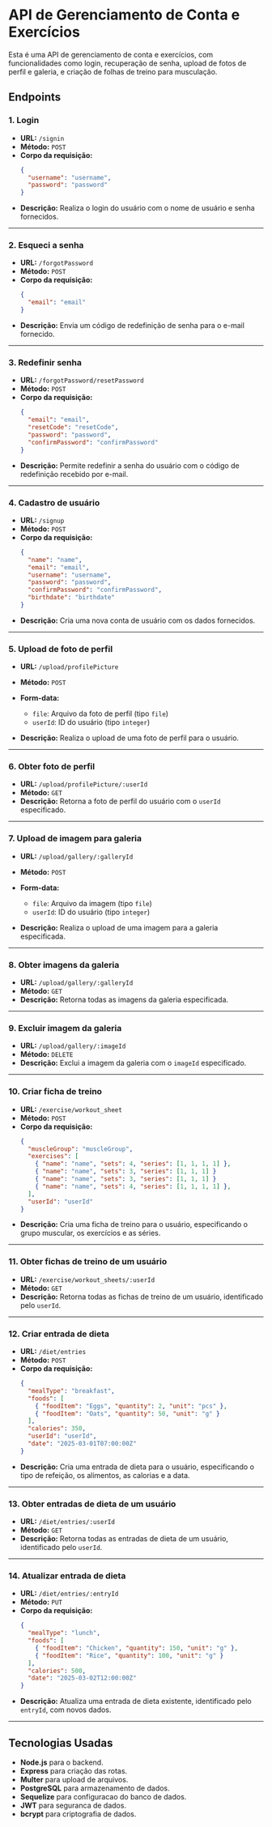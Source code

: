 
# API de Gerenciamento de Conta e Exercícios

Esta é uma API de gerenciamento de conta e exercícios, com funcionalidades como login, recuperação de senha, upload de fotos de perfil e galeria, e criação de folhas de treino para musculação.

## Endpoints

### 1. **Login**
- **URL:** `/signin`  
- **Método:** `POST`  
- **Corpo da requisição:**
  ```json
  {
    "username": "username",
    "password": "password"
  }
  ```
- **Descrição:** Realiza o login do usuário com o nome de usuário e senha fornecidos.

---

### 2. **Esqueci a senha**
- **URL:** `/forgotPassword`  
- **Método:** `POST`  
- **Corpo da requisição:**
  ```json
  {
    "email": "email"
  }
  ```
- **Descrição:** Envia um código de redefinição de senha para o e-mail fornecido.

---

### 3. **Redefinir senha**
- **URL:** `/forgotPassword/resetPassword`  
- **Método:** `POST`  
- **Corpo da requisição:**
  ```json
  {
    "email": "email",
    "resetCode": "resetCode",
    "password": "password",
    "confirmPassword": "confirmPassword"
  }
  ```
- **Descrição:** Permite redefinir a senha do usuário com o código de redefinição recebido por e-mail.

---

### 4. **Cadastro de usuário**
- **URL:** `/signup`  
- **Método:** `POST`  
- **Corpo da requisição:**
  ```json
  {
    "name": "name",
    "email": "email",
    "username": "username",
    "password": "password",
    "confirmPassword": "confirmPassword",
    "birthdate": "birthdate"
  }
  ```
- **Descrição:** Cria uma nova conta de usuário com os dados fornecidos.

---

### 5. **Upload de foto de perfil**
- **URL:** `/upload/profilePicture`  
- **Método:** `POST`  
- **Form-data:**
  - `file`: Arquivo da foto de perfil (tipo `file`)
  - `userId`: ID do usuário (tipo `integer`)

- **Descrição:** Realiza o upload de uma foto de perfil para o usuário.

---

### 6. **Obter foto de perfil**
- **URL:** `/upload/profilePicture/:userId`  
- **Método:** `GET`  
- **Descrição:** Retorna a foto de perfil do usuário com o `userId` especificado.

---

### 7. **Upload de imagem para galeria**
- **URL:** `/upload/gallery/:galleryId`  
- **Método:** `POST`  
- **Form-data:**
  - `file`: Arquivo da imagem (tipo `file`)
  - `userId`: ID do usuário (tipo `integer`)

- **Descrição:** Realiza o upload de uma imagem para a galeria especificada.

---

### 8. **Obter imagens da galeria**
- **URL:** `/upload/gallery/:galleryId`  
- **Método:** `GET`  
- **Descrição:** Retorna todas as imagens da galeria especificada.

---

### 9. **Excluir imagem da galeria**
- **URL:** `/upload/gallery/:imageId`  
- **Método:** `DELETE`  
- **Descrição:** Exclui a imagem da galeria com o `imageId` especificado.

---

### 10. **Criar ficha de treino**
- **URL:** `/exercise/workout_sheet`  
- **Método:** `POST`  
- **Corpo da requisição:**
  ```json
  {
    "muscleGroup": "muscleGroup",
    "exercises": [
      { "name": "name", "sets": 4, "series": [1, 1, 1, 1] },
      { "name": "name", "sets": 3, "series": [1, 1, 1] }
      { "name": "name", "sets": 3, "series": [1, 1, 1] }
      { "name": "name", "sets": 4, "series": [1, 1, 1, 1] },
    ],
    "userId": "userId"
  }
  ```
- **Descrição:** Cria uma ficha de treino para o usuário, especificando o grupo muscular, os exercícios e as séries.

---

### 11. **Obter fichas de treino de um usuário**
- **URL:** `/exercise/workout_sheets/:userId`  
- **Método:** `GET`  
- **Descrição:** Retorna todas as fichas de treino de um usuário, identificado pelo `userId`.

---

### 12. **Criar entrada de dieta**
- **URL:** `/diet/entries`  
- **Método:** `POST`  
- **Corpo da requisição:**
  ```json
  {
    "mealType": "breakfast",
    "foods": [
      { "foodItem": "Eggs", "quantity": 2, "unit": "pcs" },
      { "foodItem": "Oats", "quantity": 50, "unit": "g" }
    ],
    "calories": 350,
    "userId": "userId",
    "date": "2025-03-01T07:00:00Z"
  }
  ```  
- **Descrição:** Cria uma entrada de dieta para o usuário, especificando o tipo de refeição, os alimentos, as calorias e a data.

---

### 13. **Obter entradas de dieta de um usuário**
- **URL:** `/diet/entries/:userId`  
- **Método:** `GET`  
- **Descrição:** Retorna todas as entradas de dieta de um usuário, identificado pelo `userId`.

---

### 14. **Atualizar entrada de dieta**
- **URL:** `/diet/entries/:entryId`  
- **Método:** `PUT`  
- **Corpo da requisição:**
  ```json
  {
    "mealType": "lunch",
    "foods": [
      { "foodItem": "Chicken", "quantity": 150, "unit": "g" },
      { "foodItem": "Rice", "quantity": 100, "unit": "g" }
    ],
    "calories": 500,
    "date": "2025-03-02T12:00:00Z"
  }
  ```  
- **Descrição:** Atualiza uma entrada de dieta existente, identificado pelo `entryId`, com novos dados.

---

## Tecnologias Usadas
- **Node.js** para o backend.
- **Express** para criação das rotas.
- **Multer** para upload de arquivos.
- **PostgreSQL** para armazenamento de dados.
- **Sequelize** para configuracao do banco de dados.
- **JWT** para seguranca de dados.
- **bcrypt** para criptografia de dados.

